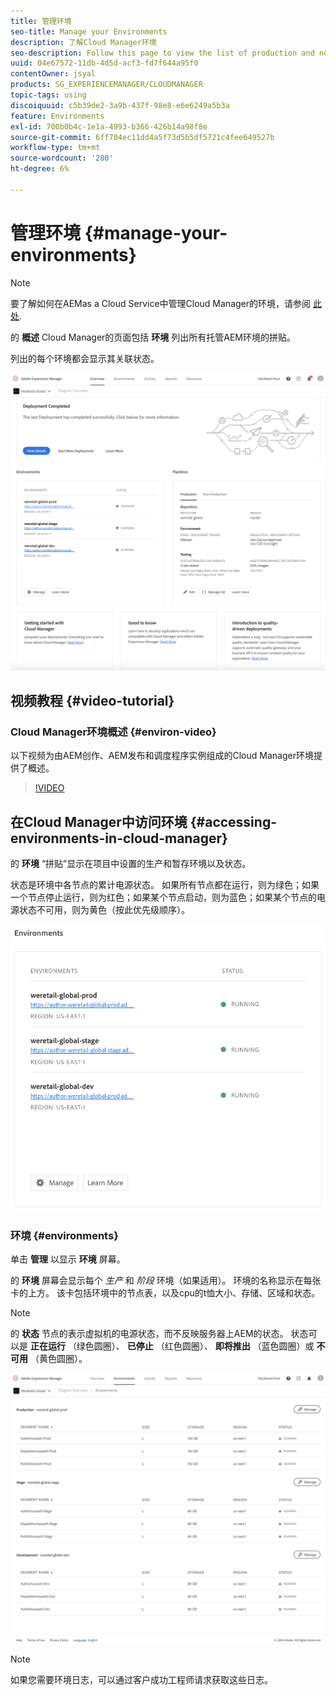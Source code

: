 ```yaml
---
title: 管理环境
seo-title: Manage your Environments
description: 了解Cloud Manager环境
seo-description: Follow this page to view the list of production and non-production environments that are used for setting up and running the CI/CD pipeline in Cloud Manager.
uuid: 04e67572-11db-4d5d-acf3-fd7f644a95f0
contentOwner: jsyal
products: SG_EXPERIENCEMANAGER/CLOUDMANAGER
topic-tags: using
discoiquuid: c5b39de2-3a9b-437f-98e8-e6e6249a5b3a
feature: Environments
exl-id: 700b0b4c-1e1a-4993-b366-426b14a98f8e
source-git-commit: 6ff704ec11dd4a5f73d5b5df5721c4fee649527b
workflow-type: tm+mt
source-wordcount: '280'
ht-degree: 6%

---
```


# 管理环境 {#manage-your-environments}

>[!NOTE]
>要了解如何在AEMas a Cloud Service中管理Cloud Manager的环境，请参阅 [此处](https://experienceleague.adobe.com/docs/experience-manager-cloud-service/implementing/using-cloud-manager/manage-environments.html?lang=zh-hans#using-cloud-manager).

的 **概述** Cloud Manager的页面包括 **环境** 列出所有托管AEM环境的拼贴。

列出的每个环境都会显示其关联状态。

![](assets/Manage-Environ-Overview.png)

## 视频教程 {#video-tutorial}

### Cloud Manager环境概述 {#environ-video}

以下视频为由AEM创作、AEM发布和调度程序实例组成的Cloud Manager环境提供了概述。

>[!VIDEO](https://video.tv.adobe.com/v/26318/)

## 在Cloud Manager中访问环境 {#accessing-environments-in-cloud-manager}

的 **环境** “拼贴”显示在项目中设置的生产和暂存环境以及状态。

状态是环境中各节点的累计电源状态。 如果所有节点都在运行，则为绿色；如果一个节点停止运行，则为红色；如果某个节点启动，则为蓝色；如果某个节点的电源状态不可用，则为黄色（按此优先级顺序）。

![](assets/Environments-card-new.png)

### 环境 {#environments}

单击 **管理** 以显示 **环境** 屏幕。

的 **环境** 屏幕会显示每个 *生产* 和 *阶段* 环境（如果适用）。 环境的名称显示在每张卡的上方。 该卡包括环境中的节点表，以及cpu的t恤大小、存储、区域和状态。

>[!NOTE]
>
>的 **状态** 节点的表示虚拟机的电源状态，而不反映服务器上AEM的状态。 状态可以是 **正在运行** （绿色圆圈）、 **已停止** （红色圆圈）、 **即将推出** （蓝色圆圈）或 **不可用** （黄色圆圈）。

![](assets/Environments-tab.png)

>[!NOTE]
>
>如果您需要环境日志，可以通过客户成功工程师请求获取这些日志。
